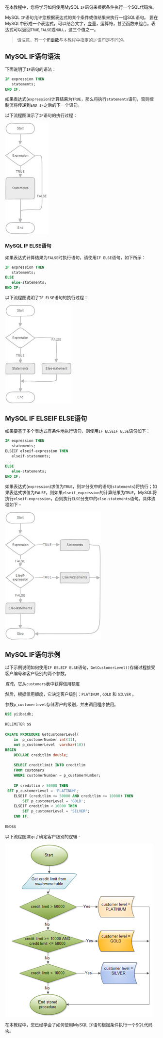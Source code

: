 在本教程中，您将学习如何使用MySQL `IF`语句来根据条件执行一个SQL代码块。

MySQL `IF`语句允许您根据表达式的某个条件或值结果来执行一组SQL语句。 要在MySQL中形成一个表达式，可以结合文字，[变量](http://www.yiibai.com/mysql/variables-in-stored-procedures.html)，运算符，甚至函数来组合。表达式可以返回`TRUE`,`FALSE`或`NULL`，这三个值之一。

> 请注意，有一个[IF函数](http://www.yiibai.com/mysql/if-function.html)与本教程中指定的`IF`语句是不同的。

## MySQL IF语句语法

下面说明了`IF`语句的语法：

```sql
IF expression THEN 
   statements;
END IF;
```

如果表达式(`expression`)计算结果为`TRUE`，那么将执行`statements`语句，否则控制流将传递到`END IF`之后的下一个语句。

以下流程图演示了`IF`语句的执行过程：

![img](../images/631190840_68526.jpg)

### MySQL IF ELSE语句

如果表达式计算结果为`FALSE`时执行语句，请使用`IF ELSE`语句，如下所示：

```sql
IF expression THEN
   statements;
ELSE
   else-statements;
END IF;
```

以下流程图说明了`IF ELSE`语句的执行过程：

![img](../images/378190849_92477.jpg)

## MySQL IF ELSEIF ELSE语句

如果要基于多个表达式有条件地执行语句，则使用`IF ELSEIF ELSE`语句如下：

```sql
IF expression THEN
   statements;
ELSEIF elseif-expression THEN
   elseif-statements;
...
ELSE
   else-statements;
END IF;
```

如果表达式(`expression`)求值为`TRUE`，则`IF`分支中的语句(`statements`)将执行；如果表达式求值为`FALSE`，则如果`elseif_expression`的计算结果为`TRUE`，MySQL将执行`elseif-expression`，否则执行`ELSE`分支中的`else-statements`语句。具体流程如下 -

![img](../images/233080853_60470.jpg)

## MySQL IF语句示例

以下示例说明如何使用`IF ESLEIF ELSE`语句，`GetCustomerLevel()`存储过程接受客户编号和客户级别的两个参数。

*首先*，它从`customers`表中获得信用额度

然后，根据信用额度，它决定客户级别：`PLATINUM` , `GOLD` 和 `SILVER` 。

参数`p_customerlevel`存储客户的级别，并由调用程序使用。

```sql
USE yiibaidb;

DELIMITER $$

CREATE PROCEDURE GetCustomerLevel(
    in  p_customerNumber int(11), 
    out p_customerLevel  varchar(10))
BEGIN
    DECLARE creditlim double;

    SELECT creditlimit INTO creditlim
    FROM customers
    WHERE customerNumber = p_customerNumber;

    IF creditlim > 50000 THEN
 SET p_customerLevel = 'PLATINUM';
    ELSEIF (creditlim <= 50000 AND creditlim >= 10000) THEN
        SET p_customerLevel = 'GOLD';
    ELSEIF creditlim < 10000 THEN
        SET p_customerLevel = 'SILVER';
    END IF;

END$$
```

以下流程图演示了确定客户级别的逻辑 -

![img](../images/244080857_22798.png)

在本教程中，您已经学会了如何使用MySQL `IF`语句根据条件执行一个SQL代码块。